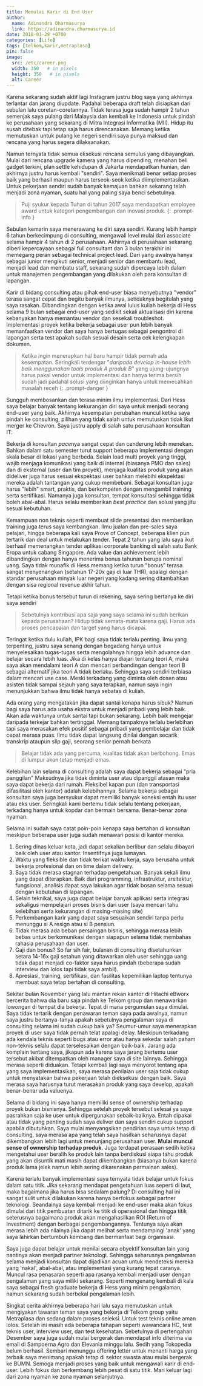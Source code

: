 ```yaml
---
title: Memulai Karir di End User
author:
  name: Adinandra Dharmasurya
  link: https://adinandra.dharmasurya.id
date: 2018-01-29 +0700
categories: [Life]
tags: [telkom,karir,metraplasa]
pin: false
image:
  src: /etc/career.png
  width: 350   # in pixels
  height: 350   # in pixels
  alt: Career
---
```


Karena sekarang sudah aktif lagi Instagram justru blog saya yang akhirnya terlantar dan jarang diupdate. Padahal beberapa draft telah disiapkan dari sebulan lalu coretan-coretannya. Tidak terasa juga sudah hampir 2 tahun semenjak saya pulang dari Malaysia dan kembali ke Indonesia untuk pindah ke perusahaan yang sekarang di Mitra Integrasi Informatika (MII). Hidup itu susah ditebak tapi tetap saja harus direncanakan. Memang ketika memutuskan untuk pulang ke negeri sendiri saya punya maksud dan rencana yang harus segera dilaksanakan.

Namun ternyata tidak semua eksekusi rencana semulus yang dibayangkan. Mulai dari rencana upgrade kamera yang harus dipending, menahan beli gadget terkini, plan settle kehidupan di Jakarta mendapatkan hunian, dan akhirnya justru harus kembali "sendiri". Saya menikmati benar setiap proses baik yang berhasil maupun harus terseok-seok ketika diimplementasikan. Untuk pekerjaan sendiri sudah banyak kemajuan bahkan sekarang telah menjadi zona nyaman, suatu hal yang paling saya benci sebetulnya. 

> Puji syukur kepada Tuhan di tahun 2017 saya mendapatkan employee award untuk kategori pengembangan dan inovasi produk.
{: .prompt-info }

Sebulan kemarin saya menerawang ke diri saya sendiri. Kurang lebih hampir 6 tahun berkecimpung di consulting, mengawali level mulai dari associate selama hampir 4 tahun di 2 perusahaan. Akhirnya di perusahaan sekarang diberi kepercayaan sebagai full consultant dan 3 bulan terakhir ini memegang peran sebagai technical project lead. Dari yang awalnya hanya sebagai junior mengikuti senior, menjadi senior dan membantu lead, menjadi lead dan membatu staff, sekarang sudah dipercaya lebih dalam untuk manajemen pengembangan yang dilakukan oleh para konsultan di lapangan.

Karir di bidang consulting atau pihak end-user biasa menyebutnya "vendor" terasa sangat cepat dan begitu banyak ilmunya, setidaknya begitulah yang saya rasakan. Dibandingkan dengan ketika awal lulus kuliah bekerja di Hess selama 9 bulan sebagai end-user yang sedikit sekali aktualisasi diri karena kebanyakan hanya memantau vendor dan sesekali troubleshot. Implementasi proyek ketika bekerja sebagai user pun lebih banyak memanfaatkan vendor dan saya hanya bertugas sebagai pengontrol di lapangan serta test apakah sudah sesuai desain serta cek kelengkapan dokumen.

> Ketika ingin menerapkan hal baru hampir tidak pernah ada kesempatan. Seringkali terdengar "*daripada develop in-house lebih baik menggunakan tools produk A produk B*" yang ujung-ujungnya harus pakai vendor untuk implementasi dan hanya terima bersih sudah jadi padahal solusi yang diinginkan hanya untuk memecahkan masalah receh
{: .prompt-danger }

Sungguh membosankan dan terasa minim ilmu implementasi. Dari Hess saya belajar banyak tentang kekurangan diri saya untuk menjadi seorang end-user yang baik. Akhirnya kesempatan perubahan muncul ketika saya pindah ke consulting, pilihan yang tidak salah untuk memutuskan tidak ikut merger ke Chevron. Saya justru apply di salah satu perusahaan konsultan IT.

Bekerja di konsultan *pace*nya sangat cepat dan cenderung lebih menekan. Bahkan dalam satu semester turut support beberapa implementasi dengan skala besar di lokasi yang berbeda. Selain load multi proyek yang tinggi, wajib menjaga komunikasi yang baik di internal (biasanya PMO dan sales) dan di eksternal (user dan tim proyek), menjaga kualitas produk yang akan dideliver juga harus sesuai ekspektasi user bahkan melebihi ekspektasi mereka adalah tantangan yang cukup membebani. Sebagai konsultan juga harus "lebih" smart, praktis, dan berkompeten dengan mengambil training serta sertifikasi. Namanya juga konsultan, tempat konsultasi sehingga tidak boleh abal-abal. Harus selalu memberikan *best practice* dan solusi yang jitu sesuai kebutuhan. 

Kemampuan non teknis seperti membuat slide presentasi dan memberikan training juga terus saya kembangkan. Ilmu jualan dan pre-sales saya pelajari, hingga beberapa kali saya Prove of Concept, beberapa klien pun tertarik dan deal untuk melakukan tender. Tepat 2 tahun yang lalu saya ikut berhasil memenangkan tender aplikasi corporate banking di salah satu Bank Eropa untuk cabang Singapore. Ada value dan achievement lebih dibandingkan dengan hanya menerima bonus tahunan berupa nominal uang. Saya tidak munafik di Hess memang ketika turun "bonus" terasa sangat menyenangkan (setahun 17-20x gaji di luar THR), apalagi dengan standar perusahaan minyak luar negeri yang kadang sering ditambahkan dengan sisa regional revenue akhir tahun. 

Tetapi ketika bonus tersebut turun di rekening, saya sering bertanya ke diri saya sendiri

> Sebetulnya kontribusi apa saja yang saya selama ini sudah berikan kepada perusahaan? Hidup tidak semata-mata karena gaji. Harus ada proses pencapaian dan target yang harus dicapai.

Teringat ketika dulu kuliah, IPK bagi saya tidak terlalu penting. ilmu yang terpenting, justru saya senang dengan begadang hanya untuk menyelesaikan tugas-tugas serta mengolahnya hingga lebih advance dan belajar secara lebih luas. Jika di kelas hanya diajari tentang teori A, maka saya akan mendalami teori A dan mencari perbandingan dengan teori B sebagai alternatif jika teori A tidak berlaku. Sehingga saya sendiri terbiasa dalam mencari use case. Meski terkadang yang diminta oleh dosen atau asisten tidak sampai sejauh yang saya terapkan, namun saya ingin menunjukkan bahwa ilmu tidak hanya sebatas di kuliah. 

Ada orang yang mengatakan jika dapat santai kenapa harus sibuk? Namun bagi saya harus ada usaha ekstra untuk menjadi pribadi yang lebih baik. Akan ada waktunya untuk santai tapi bukan sekarang. Lebih baik mengejar daripada terkejar bahkan tertinggal. Memang tampaknya terlalu berlebihan tapi saya merasakan efek positif sebagai pribadi yang pembelajar dan tidak cepat merasa puas. Ilmu tidak dapat langsung dinilai dengan secarik transkrip ataupun slip gaji, seorang senior pernah berkata 
> Belajar tidak ada yang percuma, kualitas tidak akan berbohong. Emas di lumpur akan tetap menjadi emas.

Kelebihan lain selama di consulting adalah saya dapat bekerja sebagai "pria panggilan" Maksudnya jika tidak diminta user atau dipanggil atasan maka saya dapat bekerja dari rumah. Fleksibel kapan pun (dan transportasi difasilitasi oleh kantor) adalah kelebihannya. Selama bekerja sebagai konsultan saya juga bersyukur dapat memiliki banyak koneksi entah itu user atau eks user. Seringkali kami bertemu tidak selalu tentang pekerjaan, terkadang hanya untuk kopdar dan bermain bersama. Benar-benar zona nyaman.

Selama ini sudah saya catat poin-poin kenapa saya bertahan di konsultan meskipun beberapa user juga sudah menawari posisi di kantor mereka.

1. Sering dinas keluar kota, jadi dapat sekalian berlibur dan selalu dibayari baik oleh user atau kantor. Insentifnya juga lumayan.
2. Waktu yang fleksible dan tidak terikat waktu kerja, saya berusaha untuk bekerja profesional dan on time dalam delivery.
3. Saya tidak merasa stagnan terhadap pengetahuan. Banyak sekali ilmu yang dapat diterapkan. Baik dari programming, infrastruktur, arsitektur, fungsional, analisis dapat saya lakukan agar tidak bosan selama sesuai dengan kebutuhan di lapangan.
4. Selain teknikal, saya juga dapat belajar banyak aplikasi serta integrasi sekaligus mempelajari proses bisnis dari user (saya mencari tahu kelebihan serta kekurangan di masing-masing site) 
5. Perkembangan karir yang dapat saya sesuaikan sendiri tanpa perlu menunggu si A resign atau si B pensiun.
6. Tidak merasa ada beban persaingan bisnis, sehingga merasa lebih bebas untuk berkomunikasi dengan siapapun selama tidak membahas rahasia perusahaan dan user.
7. Gaji dan bonus? So far sih fair, bulanan di consulting disetahunkan setara 14-16x gaji setahun yang ditawarkan oleh user sehingga uang tidak dapat menjadi co-faktor saya harus pindah (beberapa sudah interview dan lolos tapi tidak saya ambil).
8. Apresiasi, training, sertifikasi, dan fasilitas kepemilikan laptop tentunya membuat saya tetap bertahan di consulting.

Sekitar bulan November yang lalu mantan rekan kantor di Hitachi eBworx bercerita bahwa dia baru saja pindah ke Telkom group dan menawarkan lowongan di tempat dia bekerja. Tepat di mana pergumulan saya dimulai. Saya tidak tertarik dengan penawaran teman saya pada awalnya, namun saya justru bertanya-tanya apakah sebetulnya pengalaman saya di consulting selama ini sudah cukup baik ya? Seumur-umur saya menerapkan proyek di user saya tidak pernah telat apalagi delay. Meskipun terkadang ada kendala teknis seperti bugs atau error atau hanya sekedar salah paham non-teknis selalu dapat terselesaikan dengan baik-baik. Jarang ada komplain tentang saya, jikapun ada karena saya jarang bertemu user tersebut akibat ditempatkan oleh manager saya di site lainnya. Sehingga merasa seperti diduakan. Tetapi kembali lagi saya menyorot tentang apa yang saya implementasikan, saya merasa penilaian user saja tidak cukup untuk menyatakan bahwa pekerjaan telah dieksekusi dengan baik. Saya merasa saya harusnya turut merasakan produk yang saya develop, apakah benar-benar ada valuenya. 

Selama di bidang ini saya hanya memiliki sense of ownership terhadap proyek bukan bisnisnya. Sehingga setelah proyek tersebut selesai ya saya pasrahkan saja ke user untuk dipergunakan sebaik-baiknya. Entah dipakai atau tidak yang penting sudah saya deliver dan saya sendiri cukup support apabila dibutuhkan. Saya mulai menyangsikan pendirian saya untuk tetap di consulting, saya merasa apa yang telah saya hasilkan seharusnya dapat dikembangkan lebih lagi untuk menunjang perusahaan user. **Mulai muncul sense of ownership terhadap produk**. Juga terdapat perasaan sedih ketika mengetahui user beralih ke produk lain tanpa berdiskusi siapa tahu produk yang akan disuntik mati masih dapat dikembangkan (biasanya bukan karena produk lama jelek namun lebih sering dikarenakan permainan sales).

Karena terlalu banyak implementasi saya ternyata tidak belajar untuk fokus dalam satu titik. Jika sekarang mendapat pengetahuan luas seperti di laut, maka bagaimana jika harus bisa sedalam palung? Di consulting hal ini sangat sulit untuk dilakukan karena hanya berfokus sebagai partner teknologi. Seandainya saya kembali menjadi ke end-user maka akan fokus dimulai dari titik pembuatan ditarik ke titik di operasional dan hingga titik seterusnya bagaimana produk akan mengahasilkan ROI (Return of Investment) dengan berbagai pengembangannya. Tentunya saya akan merasa lebih ada nilainya jika dapat melihat serta mendampingi 'anak' yang saya lahirkan bertumbuh kembang dan bermanfaat bagi organisasi.

Saya juga dapat belajar untuk menilai secara obyektif konsultan lain yang nantinya akan menjadi partner teknologi. Sehingga seharusnya pengalaman selama menjadi konsultan dapat dijadikan acuan untuk mendeteksi mereka yang 'nakal', abal-abal, atau implementasi yang kurang tepat caranya. Muncul rasa penasaran seperti apa rasanya kembali menjadi user dengan pengalaman yang saya miliki sekarang. Seperti mengenang kembali di kala saya sebagai fresh graduate bekerja di Hess yang minim pengalaman, namun sekarang sudah berbekal pengalaman lebih.

Singkat cerita akhirnya beberapa hari lalu saya memutuskan untuk mengiyakan tawaran teman saya yang bekerja di Telkom group yaitu Metraplasa dan sedang dalam proses seleksi. Untuk test teknis online aman lolos. Setelah ini masih ada beberapa tahapan seperti wawancara HC, test teknis user, interview user, dan test kesehatan. Sebetulnya di pertengahan Desember saya juga sudah mulai bergerak dan mendapat info diterima via email di Sampoerna Agro dan Elevania minggu lalu. Sedih yang Tokopedia belum berhasil. Sembari menunggu offering letter untuk menanti harga yang terbaik saya menimang apakah tetap di sektor swasta atau mulai bergerak ke BUMN. Semoga menjadi proses yang baik untuk mengawali karir di end-user. Lebih fokus dan berkembang lebih pesat di satu titik. Mari keluar lagi dari zona nyaman ke zona nyaman selanjutnya.